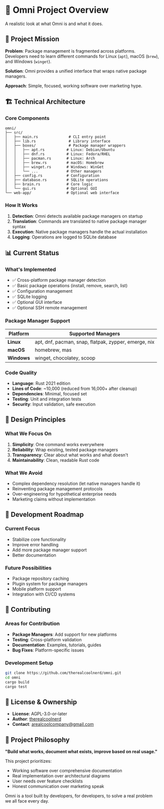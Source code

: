 # 🌟 **Omni Project Overview**

A realistic look at what Omni is and what it does.

## 🎯 **Project Mission**

**Problem**: Package management is fragmented across platforms. Developers need to learn different commands for Linux (`apt`), macOS (`brew`), and Windows (`winget`).

**Solution**: Omni provides a unified interface that wraps native package managers.

**Approach**: Simple, focused, working software over marketing hype.

## 🏗️ **Technical Architecture**

### **Core Components**

```
omni/
├── src/
│   ├── main.rs              # CLI entry point
│   ├── lib.rs               # Library interface
│   ├── boxes/               # Package manager wrappers
│   │   ├── apt.rs          # Linux: Debian/Ubuntu
│   │   ├── dnf.rs          # Linux: Fedora/RHEL
│   │   ├── pacman.rs       # Linux: Arch
│   │   ├── brew.rs         # macOS: Homebrew
│   │   ├── winget.rs       # Windows: WinGet
│   │   └── ...             # Other managers
│   ├── config.rs           # Configuration
│   ├── database.rs         # SQLite operations
│   ├── brain.rs            # Core logic
│   └── gui.rs              # Optional GUI
└── web-app/                # Optional web interface
```

### **How It Works**

1. **Detection**: Omni detects available package managers on startup
2. **Translation**: Commands are translated to native package manager syntax
3. **Execution**: Native package managers handle the actual installation
4. **Logging**: Operations are logged to SQLite database

## 📊 **Current Status**

### **What's Implemented**
- ✅ Cross-platform package manager detection
- ✅ Basic package operations (install, remove, search, list)
- ✅ Configuration management
- ✅ SQLite logging
- ✅ Optional GUI interface
- ✅ Optional SSH remote management

### **Package Manager Support**

| Platform | Supported Managers |
|----------|-------------------|
| **Linux** | apt, dnf, pacman, snap, flatpak, zypper, emerge, nix |
| **macOS** | homebrew, mas |
| **Windows** | winget, chocolatey, scoop |

### **Code Quality**
- **Language**: Rust 2021 edition
- **Lines of Code**: ~10,000 (reduced from 16,000+ after cleanup)
- **Dependencies**: Minimal, focused set
- **Testing**: Unit and integration tests
- **Security**: Input validation, safe execution

## 🎯 **Design Principles**

### **What We Focus On**
1. **Simplicity**: One command works everywhere
2. **Reliability**: Wrap existing, tested package managers
3. **Transparency**: Clear about what works and what doesn't
4. **Maintainability**: Clean, readable Rust code

### **What We Avoid**
- Complex dependency resolution (let native managers handle it)
- Reinventing package management protocols
- Over-engineering for hypothetical enterprise needs
- Marketing claims without implementation

## 🚀 **Development Roadmap**

### **Current Focus**
- Stabilize core functionality
- Improve error handling
- Add more package manager support
- Better documentation

### **Future Possibilities**
- Package repository caching
- Plugin system for package managers
- Mobile platform support
- Integration with CI/CD systems

## 🤝 **Contributing**

### **Areas for Contribution**
- **Package Managers**: Add support for new platforms
- **Testing**: Cross-platform validation
- **Documentation**: Examples, tutorials, guides
- **Bug Fixes**: Platform-specific issues

### **Development Setup**
```bash
git clone https://github.com/therealcoolnerd/omni.git
cd omni
cargo build
cargo test
```

## 📄 **License & Ownership**

- **License**: AGPL-3.0-or-later
- **Author**: [therealcoolnerd](https://github.com/therealcoolnerd)
- **Contact**: arealcoolcompany@gmail.com

## 🎉 **Project Philosophy**

**"Build what works, document what exists, improve based on real usage."**

This project prioritizes:
- Working software over comprehensive documentation
- Real implementation over architectural diagrams  
- User needs over feature checklists
- Honest communication over marketing speak

Omni is a tool built by developers, for developers, to solve a real problem we all face every day.